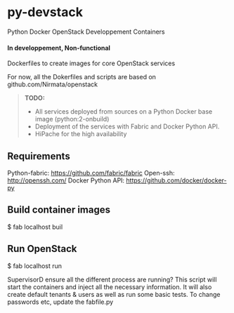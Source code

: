 py-devstack
===========

Python Docker OpenStack Developpement Containers

#### In developpement, Non-functional

Dockerfiles to create images for core OpenStack services

For now, all the Dokerfiles and scripts are based on github.com/Nirmata/openstack 

> **TODO:**
> - All services deployed from sources on a Python Docker base image (python:2-onbuild)
> - Deployment of the services with Fabric and Docker Python API.
> - HiPache for the high availability


Requirements
------------
Python-fabric: https://github.com/fabric/fabric
Open-ssh: http://openssh.com/
Docker Python API: https://github.com/docker/docker-py


Build container images
----------------------
$ fab localhost buil


Run OpenStack
-------------
$ fab localhost run

SupervisorD ensure all the different process are running?
This script will start the containers and inject all the necessary information. It will also create default tenants & users as well as run some basic tests. To change passwords etc, update the fabfile.py

